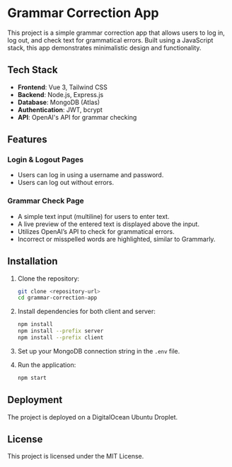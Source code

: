 # Grammar Correction App

This project is a simple grammar correction app that allows users to log in, log out, and check text for grammatical errors. Built using a JavaScript stack, this app demonstrates minimalistic design and functionality.

## Tech Stack

- **Frontend**: Vue 3, Tailwind CSS
- **Backend**: Node.js, Express.js
- **Database**: MongoDB (Atlas)
- **Authentication**: JWT, bcrypt
- **API**: OpenAI's API for grammar checking

## Features

### Login & Logout Pages
- Users can log in using a username and password.
- Users can log out without errors.

### Grammar Check Page
- A simple text input (multiline) for users to enter text.
- A live preview of the entered text is displayed above the input.
- Utilizes OpenAI’s API to check for grammatical errors.
- Incorrect or misspelled words are highlighted, similar to Grammarly.



## Installation

1. Clone the repository:
   ```bash
   git clone <repository-url>
   cd grammar-correction-app
   ```

2. Install dependencies for both client and server:
   ```bash
   npm install
   npm install --prefix server
   npm install --prefix client
   ```

3. Set up your MongoDB connection string in the `.env` file.

4. Run the application:
   ```bash
   npm start
   ```

## Deployment

The project is deployed on a DigitalOcean Ubuntu Droplet.

## License

This project is licensed under the MIT License.